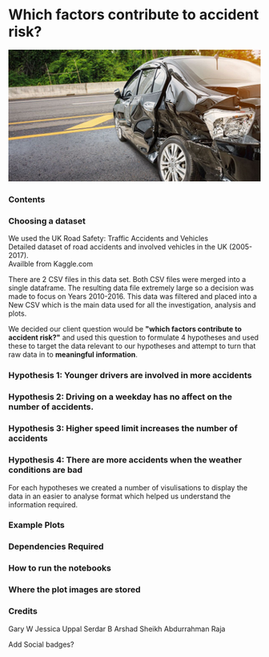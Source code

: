 # Which factors contribute to accident risk?
![Title Image](readme_images/title.jpg)

### Contents


### Choosing a dataset
We used the UK Road Safety: Traffic Accidents and Vehicles\
Detailed dataset of road accidents and involved vehicles in the UK (2005-2017).\
Availble from Kaggle.com

There are 2 CSV files in this data set. Both CSV files were merged into a single dataframe. The resulting data file extremely large so a decision was made to focus on Years 2010-2016. This data was filtered and placed into a New CSV which is the main data used for all the investigation, analysis and plots.

We decided our client question would be **"which factors contribute to accident risk?"** and used this question to formulate 4 hypotheses and used these to target the data relevant to our hypotheses and attempt to turn that raw data in to **meaningful information**.

### Hypothesis 1: Younger drivers are involved in more accidents
### Hypothesis 2: Driving on a weekday has no affect on the number of accidents.
### Hypothesis 3: Higher speed limit increases the number of accidents
### Hypothesis 4: There are more accidents when the weather conditions are bad

For each hypotheses we created a number of visulisations to display the data in an easier to analyse format which helped us understand the information required.

### Example Plots


### Dependencies Required

### How to run the notebooks

### Where the plot images are stored





### Credits
Gary W
Jessica Uppal
Serdar B
Arshad Sheikh
Abdurrahman Raja


Add Social badges?